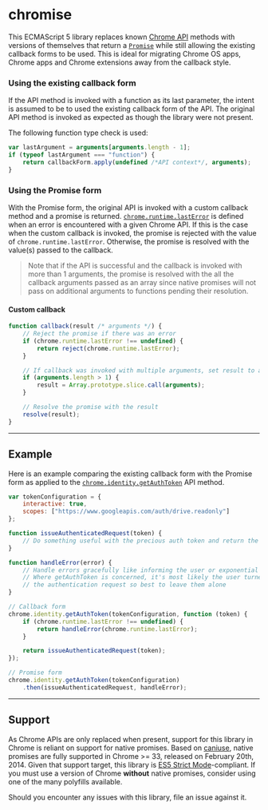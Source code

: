 # chromise

This ECMAScript 5 library replaces known [Chrome API][0] methods with versions of themselves that return a [`Promise`][1] while still allowing the existing callback forms to be used.  This is ideal for migrating Chrome OS apps, Chrome apps and Chrome extensions away from the callback style.

### Using the existing callback form
If the API method is invoked with a function as its last parameter, the intent is assumed to be to used the existing callback form of the API.  The original API method is invoked as expected as though the library were not present.  

The following function type check is used:

```javascript
var lastArgument = arguments[arguments.length - 1];
if (typeof lastArgument === "function") {
    return callbackForm.apply(undefined /*API context*/, arguments);
}
```

### Using the Promise form
With the Promise form, the original API is invoked with a custom callback method and a promise is returned.  [`chrome.runtime.lastError`][2] is defined when an error is encountered with a given Chrome API.  If this is the case when the custom callback is invoked, the promise is rejected with the value of `chrome.runtime.lastError`.  Otherwise, the promise is resolved with the value(s) passed to the callback.  
> Note that if the API is successful and the callback is invoked with more than 1 arguments, the promise is resolved with the all the callback arguments passed as an array since native promises will not pass on additional arguments to functions pending their resolution.

#### Custom callback
```javascript
function callback(result /* arguments */) {
    // Reject the promise if there was an error
    if (chrome.runtime.lastError !== undefined) {
        return reject(chrome.runtime.lastError);
    }

    // If callback was invoked with multiple arguments, set result to an array
    if (arguments.length > 1) {
        result = Array.prototype.slice.call(arguments);
    }

    // Resolve the promise with the result
    resolve(result);
}
```

-----

## Example
Here is an example comparing the existing callback form with the Promise form as applied to the [`chrome.identity.getAuthToken`][3] API method.

```javascript
var tokenConfiguration = {
    interactive: true,
    scopes: ["https://www.googleapis.com/auth/drive.readonly"]
};

function issueAuthenticatedRequest(token) {
    // Do something useful with the precious auth token and return the result
}

function handleError(error) {
    // Handle errors gracefully like informing the user or exponential backoff
    // Where getAuthToken is concerned, it's most likely the user turned down
    // the authentication request so best to leave them alone
}

// Callback form
chrome.identity.getAuthToken(tokenConfiguration, function (token) {
    if (chrome.runtime.lastError !== undefined) {
        return handleError(chrome.runtime.lastError);
    }

    return issueAuthenticatedRequest(token);
});

// Promise form
chrome.identity.getAuthToken(tokenConfiguration)
    .then(issueAuthenticatedRequest, handleError);
```

-----

## Support

As Chrome APIs are only replaced when present, support for this library in Chrome is reliant on support for native promises.  Based on [caniuse][4], native promises are fully supported in Chrome >= 33, released on February 20th, 2014.  Given that support target, this library is [ES5 Strict Mode][5]-compliant.  If you must use a version of Chrome **without** native promises, consider using one of the many polyfills available.  

Should you encounter any issues with this library, file an issue against it.

[0]: https://developer.chrome.com/extensions/api_index
[1]: https://developer.mozilla.org/en/docs/Web/JavaScript/Reference/Global_Objects/Promise
[2]: https://developer.chrome.com/extensions/runtime#property-lastError
[3]: https://developer.chrome.com/extensions/identity#method-getAuthToken
[4]: http://caniuse.com/#feat=promises
[5]: http://www.ecma-international.org/ecma-262/5.1/#sec-10.1.1
